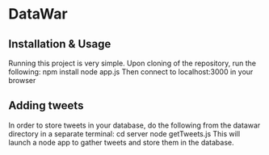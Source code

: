 # DataWar
## Installation & Usage
Running this project is very simple. Upon cloning of the repository, run the following:
    npm install
    node app.js
Then connect to localhost:3000 in your browser

## Adding tweets
In order to store tweets in your database, do the following from the datawar directory in a separate terminal:
    cd server
    node getTweets.js
This will launch a node app to gather tweets and store them in the database.